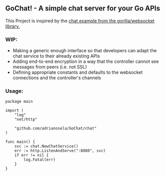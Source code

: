 ## GoChat! - A simple chat server for your Go APIs

This Project is inspired by the [chat example from the gorilla/websocket library.](https://github.com/gorilla/websocket/tree/master/examples/chat)

### WIP:
* Making a generic enough interface so that developers can adapt the chat service to their already existing APIs
* Adding end-to-end encryption in a way that the controller cannot see messages from peers (i.e. not SSL)
* Defining appropriate constants and defaults to the websocket connections and the controller's channels

### Usage:

```
package main

import (
	"log"
	"net/http"

	"github.com/adrianosela/GoChat/chat"
)

func main() {
	svc := chat.NewChatService()
	err := http.ListenAndServe(":8080", svc)
	if err != nil {
		log.Fatal(err)
	}
}
```

